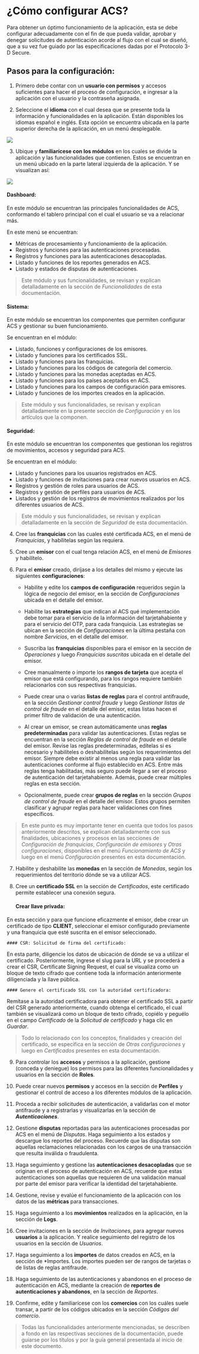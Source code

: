 # ¿Cómo configurar ACS?

Para obtener un óptimo funcionamiento de la aplicación, esta se debe configurar adecuadamente con el fin de que pueda validar, aprobar y denegar solicitudes de autenticación acorde al flujo con el cual se diseñó, que a su vez fue guiado por las especificaciones dadas por el Protocolo 3-D Secure.

## Pasos para la configuración:

1. Primero debe contar con un **usuario con permisos** y accesos suficientes para hacer el proceso de configuración, e ingresar a la aplicación con el usuario y la contraseña asignada.

2. Seleccione el **idioma** con el cual desea que se presente toda la información y funcionalidades en la aplicación. Están disponibles los idiomas español e inglés. Esta opción se encuentra ubicada en la parte superior derecha de la aplicación, en un menú desplegable.

![](https://wiki.placetopay.com/images/3/34/Language-configuration.png)

3. Ubique y **familiarícese con los módulos** en los cuales se divide la aplicación y las funcionalidades que contienen. Estos se encuentran en un menú ubicado en la parte lateral izquierda de la aplicación. Y se visualizan así:

![](https://wiki.placetopay.com/images/f/f5/Lateral-menu-options.png)

#### Dashboard:
En este módulo se encuentran las principales funcionalidades de ACS, conformando el tablero principal con el cual el usuario se va a relacionar más.

  En este menú se encuentran:

  - Métricas de procesamiento y funcionamiento de la aplicación.
  - Registros y funciones para las autenticaciones procesadas.
  - Registros y funciones para las autenticaciones desacopladas.
  - Listado y funciones de los reportes generados en ACS.
  - Listado y estados de disputas de autenticaciones.


> Este módulo y sus funcionalidades, se revisan y explican detalladamente en la sección de *Funcionalidades* de esta documentación.

#### Sistema:
En este módulo se encuentran los componentes que permiten configurar ACS y gestionar su buen funcionamiento. 

  Se encuentran en el módulo:

  - Listado, funciones y configuraciones de los emisores.
  - Listado y funciones para los certificados SSL.
  - Listado y funciones para las franquicias.
  - Listado y funciones para los códigos de categoría del comercio.
  - Listado y funciones para las monedas aceptadas en ACS.
  - Listado y funciones para los países aceptados en ACS.
  - Listado y funciones para los campos de configuración para emisores.
  - Listado y funciones de los importes creados en la aplicación.

> Este módulo y sus funcionalidades, se revisan y explican detalladamente en la presente sección de *Configuración*  y en los artículos que la componen.

#### Seguridad:
En este módulo se encuentran los componentes que gestionan los registros de movimientos, accesos y seguridad para ACS.

  Se encuentran en el módulo:
   - Listado y funciones para los usuarios registrados en ACS.
  - Listado y funciones de invitaciones para crear nuevos usuarios en ACS.
   - Registros y gestión de roles para usuarios de ACS.
   - Registros y gestión de perfiles para usuarios de ACS.
   - Listados y gestión de los registros de movimientos realizados por los diferentes usuarios de ACS.

 > Este módulo y sus funcionalidades, se revisan y explican detalladamente en la sección de *Seguridad* de esta documentación.

4. Cree las **franquicias** con las cuales esté certificada ACS, en el menú de *Franquicias*, y habílitelas según las requiera.

5. Cree un **emisor** con el cual tenga relación ACS, en el menú de *Emisores* y habilítelo.

6. Para el **emisor** creado, diríjase a los detalles del mismo y ejecute las siguientes **configuraciones**:
 
    - Habilite y edite los **campos de configuración** requeridos según la lógica de negocio del emisor, en la sección de *Configuraciones* ubicada en el detalle del emisor.
    
    - Habilite las **estrategias** que indican al ACS qué implementación debe tomar para el servicio de la información del tarjetahabiente y para el servicio del OTP, para cada franquicia. Las estrategias se ubican en la sección de *Configuraciones* en la última pestaña con nombre *Servicios*, en el detalle del emisor.

    - Suscriba las **franquicias** disponibles para el emisor en la sección de *Operaciones* y luego *Franquicias suscritas* ubicada en el detalle del emisor.

    - Cree manualmente o importe los **rangos de tarjeta** que acepta el emisor que está configurando, para los rangos requiere también relacionarlos con sus respectivas franquicias.

    - Puede crear una o varias **listas de reglas** para el control antifraude, en la sección *Gestionar control fraude* y luego *Gestionar listas de control de fraude* en el detalle del emisor, estas listas hacen el primer filtro de validación de una autenticación.

    - Al crear un emisor, se crean automáticamente unas **reglas predeterminadas** para validar las autenticaciones. Estas reglas se encuentran en la sección *Reglas de control de fraude* en el detalle del emisor. Revise las reglas predeterminadas, edítelas si es necesario y habilíteles o deshabilítelas según los requerimientos del emisor. Siempre debe existir al menos una regla para validar las autenticaciones conforme al flujo establecido en ACS. Entre más reglas tenga habilitadas, más seguro puede llegar a ser el proceso de autenticación del tarjetahabiente. Además, puede crear múltiples reglas en esta sección.

    - Opcionalmente, puede crear **grupos de reglas** en la sección *Grupos de control de fraude* en el detalle del emisor. Estos grupos permiten clasificar y agrupar reglas para hacer validaciones con fines específicos.

> En este punto es muy importante tener en cuenta que todos los pasos anteriormente descritos, se explican detalladamente con sus finalidades, ubicaciones y procesos en las secciones de *Configuración de franquicias*, *Configuración de emisores* y *Otras configuraciones*, disponibles en el menú *Funcionamiento de ACS* y luego en el menú *Configuración* presentes en esta documentación.

7. Habilite y deshabilite las **monedas** en la sección de *Monedas*, según los requerimientos del territorio dónde se va a utilizar ACS.

8. Cree un **certificado SSL** en la sección de *Certificados*, este certificado permite establecer una conexión segura.

    #### Crear llave privada: 
  En esta sección y para que funcione eficazmente el emisor, debe crear un certificado de tipo **CLIENT**, seleccionar el emisor configurado previamente y una franquicia que esté suscrita en el emisor seleccionado. 

    #### CSR: Solicitud de firma del certificado:
  En esta parte, diligencie los datos de ubicación de dónde se va a utilizar el certificado. Posteriormente, ingrese el slug para la URL y se procederá a crear el CSR, Certificate Signing Request, el cual se visualiza como un bloque de texto cifrado que contiene toda la información anteriormente diligenciada y la llave pública.

    #### Genere el certificado SSL con la autoridad certificadora:
  Remítase a la autoridad certificadora para obtener el certificado SSL a partir del CSR generado anteriormente, cuando obtenga el certificado, el cual también se visualizará como un bloque de texto cifrado, copiélo y peguélo en el campo *Certificado* de la *Solicitud de certificado* y haga clic en *Guardar*.
  
  > Todo lo relacionado con los conceptos, finalidades y creación del certificado, se especifica en la sección de *Otras configuraciones* y luego en *Certificados* presentes en esta documentación.

9. Para controlar los **accesos** y permisos a la aplicación, gestione (conceda y deniegue) los permisos para las diferentes funcionalidades y usuarios en la sección de **Roles**.

10. Puede crear nuevos **permisos** y accesos en la sección de **Perfiles** y gestionar el control de acceso a los diferentes módulos de la aplicación.

11. Proceda a recibir solicitudes de autenticación, a validarlas con el motor antifraude y a registrarlas y visualizarlas en la sección de ***Autenticaciones***.

12. Gestione **disputas** reportadas para las autenticaciones procesadas por ACS en el menú de *Disputas*. Haga seguimiento a los estados y descargue los reportes del proceso. Recuerde que las disputas son aquellas reclamaciones relacionadas con los cargos de una transacción que resulta inválida o fraudulenta.

13. Haga seguimiento y gestione las **autenticaciones desacopladas** que se originan en el proceso de autenticación en ACS, recuerde que estas autenticaciones son aquellas que requieren de una validación manual por parte del emisor para verificar la identidad del tarjetahabiente.

14. Gestione, revise y evalúe el funcionamiento de la aplicación con los datos de las **métricas** para transacciones.

15. Haga seguimiento a los **movimientos** realizados en la aplicación, en la sección de **Logs**.

16. Cree invitaciones en la sección de *Invitaciones*, para agregar nuevos **usuarios** a la aplicación. Y realice seguimiento del registro de los usuarios en la sección de *Usuarios*.

17. Haga seguimiento a los **importes** de datos creados en ACS, en la sección de *Importes. Los importes pueden ser de rangos de tarjetas o de listas de reglas antifraude.

18. Haga seguimiento de las autenticaciones y abandonos en el proceso de autenticación en ACS, mediante la creación de **reportes de autenticaciones y abandonos**, en la sección de *Reportes*.

19. Confirme, edite y familiarícese con los **comercios** con los cuáles suele transar, a partir de los códigos ubicados en la sección *Códigos del comercio*.

> Todas las funcionalidades anteriormente mencionadas, se describen a fondo en las respectivas secciones de la documentación, puede guiarse por los títulos y por la guía general presentada al inicio de este documento.

